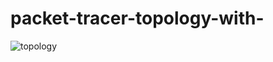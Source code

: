 # packet-tracer-topology-with-
![topology](https://github.com/user-attachments/assets/63a8cafc-f6cf-4b13-afd8-80fd15901c22)
